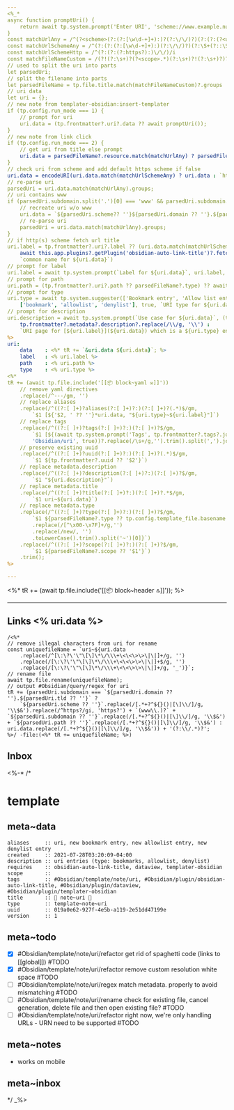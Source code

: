 ```yaml
---
<%_* 
async function promptUri() {
    return await tp.system.prompt('Enter URI', 'scheme://www.example.null', true);
}
const matchUrlAny = /^(?<scheme>(?:(?:[\w\d-+]+):)?(?:\/\/)?)(?:(?:(?<username>\S+)(?::(?<password>\S*)))?@)?(?<subdomain>(?!(?:10|127)(?:\.\d{1,3}){3})(?!(?:169\.254|192\.168)(?:\.\d{1,3}){2})(?!172\.(?:1[6-9]|2\d|3[0-1])(?:\.\d{1,3}){2})(?:[1-9]\d?|1\d\d|2[01]\d|22[0-3])(?:\.(?:1?\d{1,2}|2[0-4]\d|25[0-5])){2}(?:\.(?:[1-9]\d?|1\d\d|2[0-4]\d|25[0-4]))|(?:(?<domain>(?:[a-z0-9\u00a1-\uffff][a-z0-9\u00a1-\uffff_-]{0,62})?[a-z0-9\u00a1-\uffff])\.)+(?<tld>[a-z\u00a1-\uffff]{2,}\.?))(?::(?<port>\d{2,5}))?(?<path>[/?#]\S*)?$/i
const matchUrlSchemeAny = /^(?:(?:(?:[\w\d-+]+):)(?:\/\/)?)(?:\S+(?::\S*)?@)?(?:(?!(?:10|127)(?:\.\d{1,3}){3})(?!(?:169\.254|192\.168)(?:\.\d{1,3}){2})(?!172\.(?:1[6-9]|2\d|3[0-1])(?:\.\d{1,3}){2})(?:[1-9]\d?|1\d\d|2[01]\d|22[0-3])(?:\.(?:1?\d{1,2}|2[0-4]\d|25[0-5])){2}(?:\.(?:[1-9]\d?|1\d\d|2[0-4]\d|25[0-4]))|(?:(?:[a-z0-9\u00a1-\uffff][a-z0-9\u00a1-\uffff_-]{0,62})?[a-z0-9\u00a1-\uffff]\.)+(?:[a-z\u00a1-\uffff]{2,}\.?))(?::\d{2,5})?(?:[/?#]\S*)?$/i
const matchUrlSchemeHttp = /^(?:(?:(?:https?):)\/\/)/i
const matchFileNameCustom = /(?!(?:\s+)?(?<scope>.*)(?:\s+)?!(?:\s+)?)?(?:(?<type>.*?)~)?(?:(?<path>(?:(?:.*))+)~)?(?<resource>.*)?/i
// used to split the uri into parts
let parsedUri;
// split the filename into parts
let parsedFileName = tp.file.title.match(matchFileNameCustom)?.groups
// uri data
let uri = {};
// new note from templater-obsidian:insert-templater
if (tp.config.run_mode === 1) {
    // prompt for uri
    uri.data = (tp.frontmatter?.uri?.data ?? await promptUri());
}
// new note from link click
if (tp.config.run_mode === 2) {
    // get uri from title else prompt
    uri.data = parsedFileName?.resource.match(matchUrlAny) ? parsedFileName?.resource : await promptUri();
}
// check uri from scheme and add default https scheme if false
uri.data = encodeURI(uri.data.match(matchUrlSchemeAny) ? uri.data : `https://${uri.data}`);
// re-parse uri
parsedUri = uri.data.match(matchUrlAny).groups;
// uri contains www
if (parsedUri.subdomain.split('.')[0] === 'www' && parsedUri.subdomain.split('.')[1] === parsedUri.domain) {
    // recreate uri w/o www
    uri.data = `${parsedUri.scheme?? ''}${parsedUri.domain ?? ''}.${parsedUri.tld ?? ''}${parsedUri.path ?? ''}`;
    // re-parse uri
    parsedUri = uri.data.match(matchUrlAny).groups;
}
// if http(s) scheme fetch url title
uri.label = tp.frontmatter?.uri?.label ?? (uri.data.match(matchUrlSchemeHttp) ? 
    await this.app.plugins?.getPlugin('obsidian-auto-link-title')?.fetchUrlTitle(uri.data) : 
    `common name for ${uri.data}`)
// prompt for label
uri.label = await tp.system.prompt(`Label for ${uri.data}`, uri.label, true);
// prompt for path
uri.path = (tp.frontmatter?.uri?.path ?? parsedFileName?.type) ?? await tp.system.prompt(`Storage path for ${uri.data}`, '', true);
// prompt for type
uri.type = await tp.system.suggester(['Bookmark entry', 'Allow list entry', 'Deny list entry'], 
    ['bookmark', 'allowlist', 'denylist'], true, `URI type for ${uri.data}`);
// prompt for description
uri.description = await tp.system.prompt(`Use case for ${uri.data}`, (tp.frontmatter?.metadata?.description ? 
    tp.frontmatter?.metadata?.description?.replace(/\\/g, '\\') : 
    `URI page for [${uri.label}](${uri.data}) which is a ${uri.type} entry`), true);
%>
uri: 
    data    : <%* tR += `&uri.data ${uri.data}`; %>
    label   : <% uri.label %>
    path    : <% uri.path %>
    type    : <% uri.type %>
<%*
tR += (await tp.file.include('[[📦 block~yaml ✉]]'))
    // remove yaml directives
    .replace(/^---/gm, '')
    // replace aliases
    .replace(/^((?:[ ]+)?aliases(?:[ ]+)?:)(?:[ ]+)?(.*)$/gm, 
        `$1 [${'$2, ' ?? ''}*uri.data, "${uri.type}~${uri.label}"]`)
    // replace tags
    .replace(/^((?:[ ]+)?tags(?:[ ]+)?:)(?:[ ]+)?$/gm, 
        `$1 [${(await tp.system.prompt('Tags', tp.frontmatter?.tags?.join(', ') ?? 
        'Obsidian/uri', true))?.replace(/\s+/g,'').trim().split(',').join(', ')}]`)
    // preserve existing uuid
    .replace(/^((?:[ ]+)?uuid(?:[ ]+)?:)(?:[ ]+)?(.*)$/gm, 
        `$1 ${tp.frontmatter?.uuid ?? '$2'}`)
    // replace metadata.description
    .replace(/^((?:[ ]+)?description(?:[ ]+)?:)(?:[ ]+)?$/gm, 
        `$1 "${uri.description}"`)
    // replace metadata.title
    .replace(/^((?:[ ]+)?title(?:[ ]+)?:)(?:[ ]+)?.*$/gm, 
        `$1 uri~${uri.data}`)
    // replace metadata.type
    .replace(/^((?:[ ]+)?type(?:[ ]+)?:)(?:[ ]+)?$/gm, 
        `$1 ${parsedFileName?.type ?? tp.config.template_file.basename
        .replace(/[^\x00-\x7F]+/g,'')
        .replace(/new/, '')
        .toLowerCase().trim().split('~')[0]}`)
    .replace(/^((?:[ ]+)?scope(?:[ ]+)?:)(?:[ ]+)?$/gm, 
        `$1 ${parsedFileName?.scope ?? '$1'}`)
    .trim();
%>

---
```


<%* tR += (await tp.file.include('[[📦 block~header 🔝]]')); %>

---

## Links <% uri.data %>

```query
/<%*
// remove illegal characters from uri for rename
const uniquefileName = `uri~${uri.data
    .replace(/^[\:\?\'\"\[\]\*\/\\\+\<\<\>\>\|\|]+/g, '')
    .replace(/[\:\?\'\"\[\]\*\/\\\+\<\<\>\>\|\|]+$/g, '')
    .replace(/[\:\?\'\"\[\]\*\/\\\+\<\<\>\>\|\|]+/g, '_')}`;
// rename file
await tp.file.rename(uniquefileName);
// output #Obsidian/query/regex for uri
tR += (parsedUri.subdomain === `${parsedUri.domain ?? ''}.${parsedUri.tld ?? ''}` ? 
    `${parsedUri.scheme ?? ''}`.replace(/[.*+?^${}()|[\]\\/]/g, '\\$&').replace(/^https?/gi, 'https?') + `(www\\.)?` + `${parsedUri.subdomain ?? ''}`.replace(/[.*+?^${}()|[\]\\/]/g, '\\$&') + `${parsedUri.path ?? ''}`.replace(/[.*+?^${}()|[\]\\/]/g, '\\$&') : uri.data.replace(/[.*+?^${}()|[\]\\/]/g, '\\$&')) + '(?:\\/.*)?'; 
%>/ -file:(<%* tR += uniquefileName; %>)
```

## Inbox

<%-*
/*
# template

## meta~data

```dataviewfield
aliases     :: uri, new bookmark entry, new allowlist entry, new denylist entry
created     :: 2021-07-28T03:20:09-04:00
description :: uri entries (type: bookmarks, allowlist, denylist)
requires    :: obsidian-auto-link-title, dataview, templater-obsidian
scope       :: 
tags        :: #Obsidian/template/note/uri, #Obsidian/plugin/obsidian-auto-link-title, #Obsidian/plugin/dataview, #Obsidian/plugin/templater-obsidian
title       :: 📄 note~uri 🔗
type        :: template~note~uri
uuid        :: 019a0e62-927f-4e5b-a119-2e51dd47199e
version     :: 1
```

## meta~todo

- [x] #Obsidian/template/note/uri/refactor get rid of spaghetti code (links to [[global]]) #TODO
- [x] #Obsidian/template/note/uri/refactor remove custom resolution white space #TODO
- [ ] #Obsidian/template/note/uri/regex match metadata.<subproperly> properly to avoid mismatching #TODO
- [ ] #Obsidian/template/note/uri/rename check for existing file, cancel generation, delete file and then open existing file? #TODO
- [ ] #Obsidian/template/note/uri/refactor right now, we're only handling URLs - URN need to be supported #TODO

## meta~notes

- works on mobile

## meta~inbox

*/
_%>